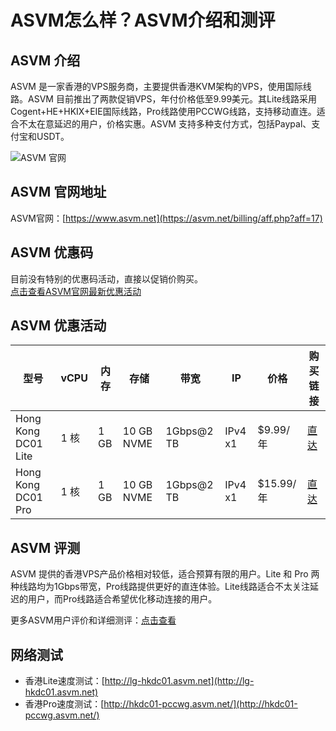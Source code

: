 # ASVM怎么样？ASVM介绍和测评

## ASVM 介绍
ASVM 是一家香港的VPS服务商，主要提供香港KVM架构的VPS，使用国际线路。ASVM 目前推出了两款促销VPS，年付价格低至9.99美元。其Lite线路采用Cogent+HE+HKIX+EIE国际线路，Pro线路使用PCCWG线路，支持移动直连。适合不太在意延迟的用户，价格实惠。ASVM 支持多种支付方式，包括Paypal、支付宝和USDT。

![ASVM 官网](https://github.com/user-attachments/assets/fed2ea37-151d-48c4-ba46-aafa7bd68557)

## ASVM 官网地址
ASVM官网：[https://www.asvm.net](https://asvm.net/billing/aff.php?aff=17)

## ASVM 优惠码
目前没有特别的优惠码活动，直接以促销价购买。  
[点击查看ASVM官网最新优惠活动](https://asvm.net/billing/aff.php?aff=17)

## ASVM 优惠活动

| 型号                  | vCPU | 内存  | 存储        | 带宽           | IP      | 价格       | 购买链接                                                                 |
|-----------------------|------|-------|-------------|----------------|---------|------------|-------------------------------------------------------------------------|
| Hong Kong DC01 Lite    | 1 核  | 1 GB  | 10 GB NVME  | 1Gbps@2 TB     | IPv4 x1 | $9.99/年   | [直达](https://asvm.net/billing/aff.php?aff=17&pid=18)                 |
| Hong Kong DC01 Pro     | 1 核  | 1 GB  | 10 GB NVME  | 1Gbps@2 TB     | IPv4 x1 | $15.99/年  | [直达](https://asvm.net/billing/aff.php?aff=17&pid=19)                 |

## ASVM 评测
ASVM 提供的香港VPS产品价格相对较低，适合预算有限的用户。Lite 和 Pro 两种线路均为1Gbps带宽，Pro线路提供更好的直连体验。Lite线路适合不太关注延迟的用户，而Pro线路适合希望优化移动连接的用户。

更多ASVM用户评价和详细测评：[点击查看](https://asvm.net/billing/aff.php?aff=17)

## 网络测试
- 香港Lite速度测试：[http://lg-hkdc01.asvm.net](http://lg-hkdc01.asvm.net)
- 香港Pro速度测试：[http://hkdc01-pccwg.asvm.net/](http://hkdc01-pccwg.asvm.net/)

